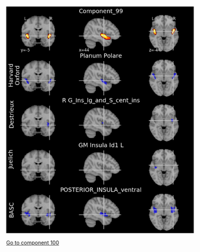 ![99](preliminary/99.jpg "Component 99")

[Go to component 100](https://parietal-inria.github.io/MODL_atlas/128/100 "Component 100")
